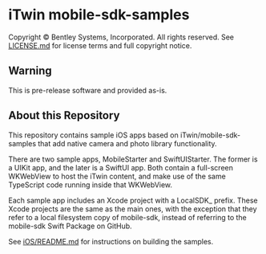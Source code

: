 # iTwin mobile-sdk-samples

Copyright © Bentley Systems, Incorporated. All rights reserved. See [LICENSE.md](./LICENSE.md) for license terms and full copyright notice.

## Warning

This is pre-release software and provided as-is.

## About this Repository

This repository contains sample iOS apps based on iTwin/mobile-sdk-samples that add native camera and photo library functionality.

There are two sample apps, MobileStarter and SwiftUIStarter. The former is a UIKit app, and the later is a SwiftUI app. Both contain a full-screen WKWebView to host the iTwin content, and make use of the same TypeScript code running inside that WKWebView.

Each sample app includes an Xcode project with a LocalSDK_ prefix. These Xcode projects are the same as the main ones, with the exception that they refer to a local filesystem copy of mobile-sdk, instead of referring to the mobile-sdk Swift Package on GitHub.

See [iOS/README.md](./iOS/README.md) for instructions on building the samples.
